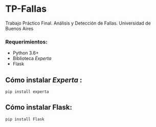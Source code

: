 # TP-Fallas
Trabajo Práctico Final. Análisis y Detección de Fallas. Universidad de Buenos Aires

### Requerimientos:
 * Python 3.6+
 * Biblioteca <i> Experta </i>
 * Flask

## Cómo instalar <i> Experta </i>:
```
pip install experta
```

## Cómo instalar Flask:
```
pip install Flask
```
